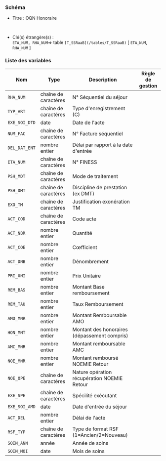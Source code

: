 ### Schéma


- Titre : OQN Honoraire
<br />



- Clé(s) étrangère(s) : <br />
`ETA_NUM, RHA_NUM`=> table `[T_SSRaaB](/tables/T_SSRaaB)` [ `ETA_NUM`, `RHA_NUM` ]<br />

 
### Liste des variables

Nom | Type | Description | Règle de gestion
-|-|-|-
`RHA_NUM`| chaîne de caractères |N° Séquentiel du séjour||
`TYP_ART`| chaîne de caractères |Type d'enregistrement (C)||
`EXE_SOI_DTD`| date |Date de l'acte||
`NUM_FAC`| chaîne de caractères |N° Facture séquentiel||
`DEL_DAT_ENT`| nombre entier |Délai par rapport à la date d'entrée||
`ETA_NUM`| chaîne de caractères |N° FINESS||
`PSH_MDT`| chaîne de caractères |Mode de traitement||
`PSH_DMT`| chaîne de caractères |Discipline de prestation (ex DMT)||
`EXO_TM`| chaîne de caractères |Justification exonération TM||
`ACT_COD`| chaîne de caractères |Code acte||
`ACT_NBR`| nombre entier |Quantité||
`ACT_COE`| nombre entier |Cœfficient||
`ACT_DNB`| nombre entier |Dénombrement||
`PRI_UNI`| nombre entier |Prix Unitaire||
`REM_BAS`| nombre entier |Montant Base remboursement||
`REM_TAU`| nombre entier |Taux Remboursement||
`AMO_MNR`| nombre entier |Montant Remboursable AMO||
`HON_MNT`| nombre entier |Montant des honoraires (dépassement compris)||
`AMC_MNR`| nombre entier |Montant remboursable AMC||
`NOE_MNR`| nombre entier |Montant remboursé NOEMIE Retour||
`NOE_OPE`| chaîne de caractères |Nature opération récupération NOEMIE Retour||
`EXE_SPE`| chaîne de caractères |Spécilité exécutant||
`EXE_SOI_AMD`| date |Date d'entrée du séjour||
`ACT_DEL`| nombre entier |Délai de l'acte||
`RSF_TYP`| chaîne de caractères |Type de format RSF (1=Ancien/2=Nouveau)||
`SOIN_ANN`| année |Année de soins||
`SOIN_MOI`| date |Mois de soins||